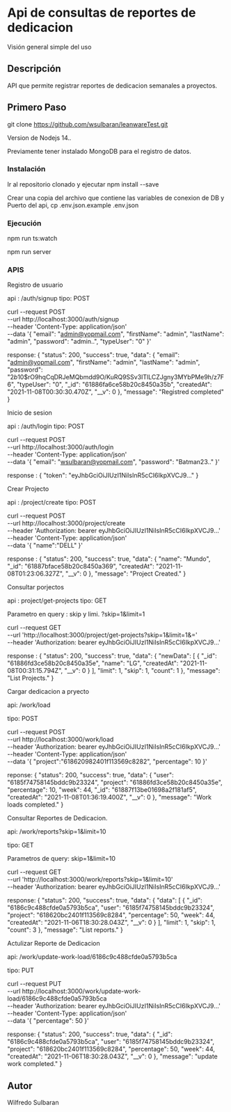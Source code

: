 # Api de consultas de reportes de dedicacion

Visión general simple del uso
## Descripción

API que permite registrar reportes de dedicacion semanales a proyectos. 
## Primero Paso
git clone https://github.com/wsulbaran/leanwareTest.git

Version de Nodejs 14.*.*

Previamente tener instalado MongoDB para el registro de datos.
### Instalación
Ir al repositorio clonado y ejecutar npm install --save

Crear una copia del archivo que contiene las variables de conexion de DB y Puerto del api, cp .env.json.example .env.json
### Ejecución
npm run ts:watch

npm run server

### APIS

Registro de usuario

api : /auth/signup
tipo: POST

curl --request POST \
  --url http://localhost:3000/auth/signup \
  --header 'Content-Type: application/json' \
  --data '{	
	"email": "admin@yopmail.com",
	"firstName": "admin",
	"lastName": "admin",
	"password": "admin..",
	"typeUser": "0"
}'

response: {
  "status": 200,
  "success": true,
  "data": {
    "email": "admin@yopmail.com",
    "firstName": "admin",
    "lastName": "admin",
    "password": "$2b$10$rO9hqCqDRJeMQbmdd9O/KuRQ9SSv3ITlLCZJgny3MYbPMe9h/z7F6",
    "typeUser": "0",
    "_id": "61886fa6ce58b20c8450a35b",
    "createdAt": "2021-11-08T00:30:30.470Z",
    "__v": 0
  },
  "message": "Registred completed"
}

Inicio de sesion

api : /auth/login
tipo: POST

curl --request POST \
  --url http://localhost:3000/auth/login \
  --header 'Content-Type: application/json' \
  --data '{	
	"email": "wsulbaran@yopmail.com",
	"password": "Batman23.."
}'

response : {
  "token": "eyJhbGciOiJIUzI1NiIsInR5cCI6IkpXVCJ9..."
}

Crear Projecto

api : /project/create
tipo: POST

curl --request POST \
  --url http://localhost:3000/project/create \
  --header 'Authorization: bearer eyJhbGciOiJIUzI1NiIsInR5cCI6IkpXVCJ9...' \
  --header 'Content-Type: application/json' \
  --data '{
	"name":"DELL"
}'

response : {
  "status": 200,
  "success": true,
  "data": {
    "name": "Mundo",
    "_id": "61887bface58b20c8450a369",
    "createdAt": "2021-11-08T01:23:06.327Z",
    "__v": 0
  },
  "message": "Project Created."
}

Consultar porjectos

api : project/get-projects
tipo: GET

Parametro en query : skip y limi. ?skip=1&limit=1

curl --request GET \
  --url 'http://localhost:3000/project/get-projects?skip=1&limit=1&=' \
  --header 'Authorization: bearer  eyJhbGciOiJIUzI1NiIsInR5cCI6IkpXVCJ9...'

response : {
  "status": 200,
  "success": true,
  "data": {
    "newData": [
      {
        "_id": "61886fd3ce58b20c8450a35e",
        "name": "LG",
        "createdAt": "2021-11-08T00:31:15.794Z",
        "__v": 0
      }
    ],
    "limit": 1,
    "skip": 1,
    "count": 1
  },
  "message": "List Projects."
}

Cargar dedicacion a pryecto

api: /work/load

tipo: POST

curl --request POST \
  --url http://localhost:3000/work/load \
  --header 'Authorization: bearer  eyJhbGciOiJIUzI1NiIsInR5cCI6IkpXVCJ9...' \
  --header 'Content-Type: application/json' \
  --data '{
	"project":"618620982401f113569c8282",
	"percentage": 10
}'

reponse: {
  "status": 200,
  "success": true,
  "data": {
    "user": "6185f74758145bddc9b23324",
    "project": "61886fd3ce58b20c8450a35e",
    "percentage": 10,
    "week": 44,
    "_id": "61887f13be01698a2f181af5",
    "createdAt": "2021-11-08T01:36:19.400Z",
    "__v": 0
  },
  "message": "Work loads completed."
}

Consultar Reportes de Dedicacion.

api: /work/reports?skip=1&limit=10

tipo: GET

Parametros de query: skip=1&limit=10

curl --request GET \
  --url 'http://localhost:3000/work/reports?skip=1&limit=10' \
  --header 'Authorization: bearer  eyJhbGciOiJIUzI1NiIsInR5cCI6IkpXVCJ9...'

response: {
  "status": 200,
  "success": true,
  "data": {
    "data": [
      {
        "_id": "6186c9c488cfde0a5793b5ca",
        "user": "6185f74758145bddc9b23324",
        "project": "618620bc2401f113569c8284",
        "percentage": 50,
        "week": 44,
        "createdAt": "2021-11-06T18:30:28.043Z",
        "__v": 0
      }
    ],
    "limit": 1,
    "skip": 1,
    "count": 3
  },
  "message": "List reports."
}

Actulizar Reporte de Dedicacion

api: /work/update-work-load/6186c9c488cfde0a5793b5ca

tipo: PUT

curl --request PUT \
  --url http://localhost:3000/work/update-work-load/6186c9c488cfde0a5793b5ca \
  --header 'Authorization: bearer  eyJhbGciOiJIUzI1NiIsInR5cCI6IkpXVCJ9...' \
  --header 'Content-Type: application/json' \
  --data '{
	"percentage": 50
}'

response: {
  "status": 200,
  "success": true,
  "data": {
    "_id": "6186c9c488cfde0a5793b5ca",
    "user": "6185f74758145bddc9b23324",
    "project": "618620bc2401f113569c8284",
    "percentage": 50,
    "week": 44,
    "createdAt": "2021-11-06T18:30:28.043Z",
    "__v": 0
  },
  "message": "update work completed."
}
## Autor

Wilfredo Sulbaran
